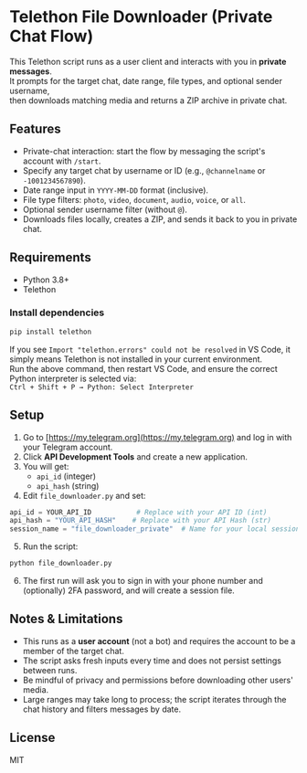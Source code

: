 # Telethon File Downloader (Private Chat Flow)

This Telethon script runs as a user client and interacts with you in **private messages**.  
It prompts for the target chat, date range, file types, and optional sender username,  
then downloads matching media and returns a ZIP archive in private chat.

## Features
- Private-chat interaction: start the flow by messaging the script's account with `/start`.
- Specify any target chat by username or ID (e.g., `@channelname` or `-1001234567890`).
- Date range input in `YYYY-MM-DD` format (inclusive).
- File type filters: `photo`, `video`, `document`, `audio`, `voice`, or `all`.
- Optional sender username filter (without `@`).
- Downloads files locally, creates a ZIP, and sends it back to you in private chat.

## Requirements
- Python 3.8+
- Telethon

### Install dependencies
```bash
pip install telethon
```

If you see `Import "telethon.errors" could not be resolved` in VS Code, it simply means Telethon is not installed in your current environment.  
Run the above command, then restart VS Code, and ensure the correct Python interpreter is selected via:  
`Ctrl + Shift + P → Python: Select Interpreter`

## Setup
1. Go to [https://my.telegram.org](https://my.telegram.org) and log in with your Telegram account.
2. Click **API Development Tools** and create a new application.
3. You will get:
   - `api_id` (integer)
   - `api_hash` (string)
4. Edit `file_downloader.py` and set:
```python
api_id = YOUR_API_ID           # Replace with your API ID (int)
api_hash = "YOUR_API_HASH"    # Replace with your API Hash (str)
session_name = "file_downloader_private"  # Name for your local session file
```
5. Run the script:
```bash
python file_downloader.py
```
6. The first run will ask you to sign in with your phone number and (optionally) 2FA password, and will create a session file.

## Notes & Limitations
- This runs as a **user account** (not a bot) and requires the account to be a member of the target chat.
- The script asks fresh inputs every time and does not persist settings between runs.
- Be mindful of privacy and permissions before downloading other users' media.
- Large ranges may take long to process; the script iterates through the chat history and filters messages by date.

## License
MIT